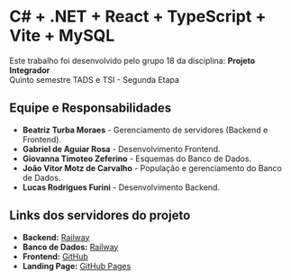 # C# + .NET + React + TypeScript + Vite + MySQL

Este trabalho foi desenvolvido pelo grupo 18 da disciplina: **Projeto Integrador**  
Quinto semestre TADS e TSI - Segunda Etapa  

## Equipe e Responsabilidades  

- **Beatriz Turba Moraes** - Gerenciamento de servidores (Backend e Frontend).  
- **Gabriel de Aguiar Rosa** - Desenvolvimento Frontend.  
- **Giovanna Timoteo Zeferino** - Esquemas do Banco de Dados.  
- **João Vitor Motz de Carvalho** - População e gerenciamento do Banco de Dados.  
- **Lucas Rodrigues Furini** - Desenvolvimento Backend.  

## Links dos servidores do projeto  

- **Backend:** [Railway](https://railway.com/invite/Jwgd4GX8Nsj)  
- **Banco de Dados:** [Railway](https://railway.com/invite/Jwgd4GX8Nsj)  
- **Frontend:** [GitHub](https://github.com/Gabriel-Pink/PI-Senac)  
- **Landing Page:** [GitHub Pages](https://gabriel-pink.github.io/pi-landingpage/)  
